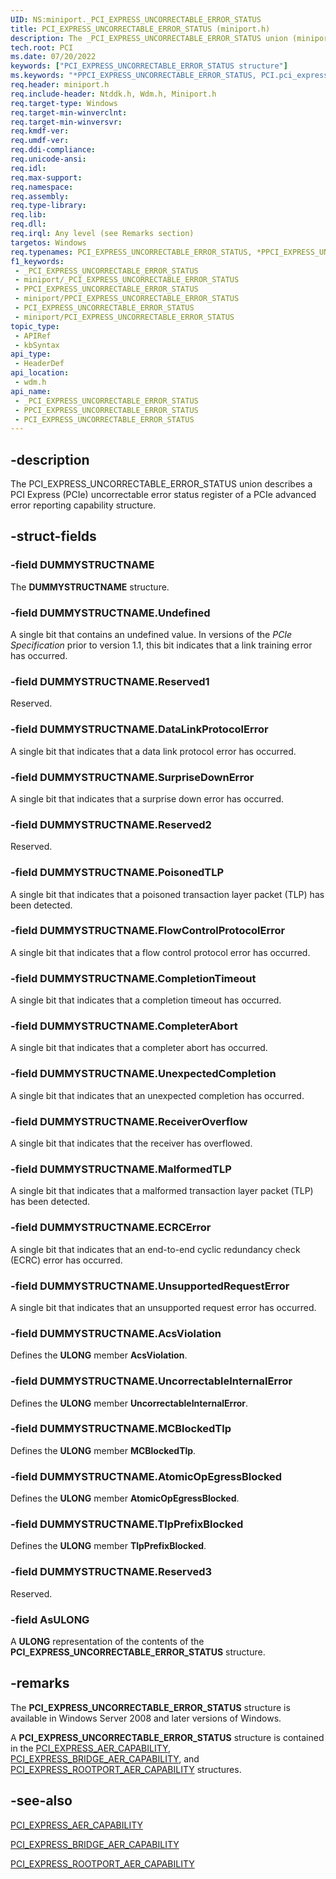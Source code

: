 ```yaml
---
UID: NS:miniport._PCI_EXPRESS_UNCORRECTABLE_ERROR_STATUS
title: PCI_EXPRESS_UNCORRECTABLE_ERROR_STATUS (miniport.h)
description: The _PCI_EXPRESS_UNCORRECTABLE_ERROR_STATUS union (miniport.h) describes a PCI Express (PCIe) uncorrectable error status register.
tech.root: PCI
ms.date: 07/20/2022
keywords: ["PCI_EXPRESS_UNCORRECTABLE_ERROR_STATUS structure"]
ms.keywords: "*PPCI_EXPRESS_UNCORRECTABLE_ERROR_STATUS, PCI.pci_express_uncorrectable_error_status, PCI_EXPRESS_UNCORRECTABLE_ERROR_STATUS, PCI_EXPRESS_UNCORRECTABLE_ERROR_STATUS union [Buses], PPCI_EXPRESS_UNCORRECTABLE_ERROR_STATUS, PPCI_EXPRESS_UNCORRECTABLE_ERROR_STATUS union pointer [Buses], _PCI_EXPRESS_UNCORRECTABLE_ERROR_STATUS, pci_struct_9341a010-06c8-46ee-931f-2a67756c12d2.xml, wdm/PCI_EXPRESS_UNCORRECTABLE_ERROR_STATUS, wdm/PPCI_EXPRESS_UNCORRECTABLE_ERROR_STATUS"
req.header: miniport.h
req.include-header: Ntddk.h, Wdm.h, Miniport.h
req.target-type: Windows
req.target-min-winverclnt: 
req.target-min-winversvr: 
req.kmdf-ver: 
req.umdf-ver: 
req.ddi-compliance: 
req.unicode-ansi: 
req.idl: 
req.max-support: 
req.namespace: 
req.assembly: 
req.type-library: 
req.lib: 
req.dll: 
req.irql: Any level (see Remarks section)
targetos: Windows
req.typenames: PCI_EXPRESS_UNCORRECTABLE_ERROR_STATUS, *PPCI_EXPRESS_UNCORRECTABLE_ERROR_STATUS
f1_keywords:
 - _PCI_EXPRESS_UNCORRECTABLE_ERROR_STATUS
 - miniport/_PCI_EXPRESS_UNCORRECTABLE_ERROR_STATUS
 - PPCI_EXPRESS_UNCORRECTABLE_ERROR_STATUS
 - miniport/PPCI_EXPRESS_UNCORRECTABLE_ERROR_STATUS
 - PCI_EXPRESS_UNCORRECTABLE_ERROR_STATUS
 - miniport/PCI_EXPRESS_UNCORRECTABLE_ERROR_STATUS
topic_type:
 - APIRef
 - kbSyntax
api_type:
 - HeaderDef
api_location:
 - wdm.h
api_name:
 - _PCI_EXPRESS_UNCORRECTABLE_ERROR_STATUS
 - PPCI_EXPRESS_UNCORRECTABLE_ERROR_STATUS
 - PCI_EXPRESS_UNCORRECTABLE_ERROR_STATUS
---
```


## -description

The PCI_EXPRESS_UNCORRECTABLE_ERROR_STATUS union describes a PCI Express (PCIe) uncorrectable error status register of a PCIe advanced error reporting capability structure.

## -struct-fields

### -field DUMMYSTRUCTNAME

The **DUMMYSTRUCTNAME** structure.

### -field DUMMYSTRUCTNAME.Undefined

A single bit that contains an undefined value. In versions of the *PCIe Specification* prior to version 1.1, this bit indicates that a link training error has occurred.

### -field DUMMYSTRUCTNAME.Reserved1

Reserved.

### -field DUMMYSTRUCTNAME.DataLinkProtocolError

A single bit that indicates that a data link protocol error has occurred.

### -field DUMMYSTRUCTNAME.SurpriseDownError

A single bit that indicates that a surprise down error has occurred.

### -field DUMMYSTRUCTNAME.Reserved2

Reserved.

### -field DUMMYSTRUCTNAME.PoisonedTLP

A single bit that indicates that a poisoned transaction layer packet (TLP) has been detected.

### -field DUMMYSTRUCTNAME.FlowControlProtocolError

A single bit that indicates that a flow control protocol error has occurred.

### -field DUMMYSTRUCTNAME.CompletionTimeout

A single bit that indicates that a completion timeout has occurred.

### -field DUMMYSTRUCTNAME.CompleterAbort

A single bit that indicates that a completer abort has occurred.

### -field DUMMYSTRUCTNAME.UnexpectedCompletion

A single bit that indicates that an unexpected completion has occurred.

### -field DUMMYSTRUCTNAME.ReceiverOverflow

A single bit that indicates that the receiver has overflowed.

### -field DUMMYSTRUCTNAME.MalformedTLP

A single bit that indicates that a malformed transaction layer packet (TLP) has been detected.

### -field DUMMYSTRUCTNAME.ECRCError

A single bit that indicates that an end-to-end cyclic redundancy check (ECRC) error has occurred.

### -field DUMMYSTRUCTNAME.UnsupportedRequestError

A single bit that indicates that an unsupported request error has occurred.

### -field DUMMYSTRUCTNAME.AcsViolation

Defines the **ULONG** member **AcsViolation**.

### -field DUMMYSTRUCTNAME.UncorrectableInternalError

Defines the **ULONG** member **UncorrectableInternalError**.

### -field DUMMYSTRUCTNAME.MCBlockedTlp

Defines the **ULONG** member **MCBlockedTlp**.

### -field DUMMYSTRUCTNAME.AtomicOpEgressBlocked

Defines the **ULONG** member **AtomicOpEgressBlocked**.

### -field DUMMYSTRUCTNAME.TlpPrefixBlocked

Defines the **ULONG** member **TlpPrefixBlocked**.

### -field DUMMYSTRUCTNAME.Reserved3

Reserved.

### -field AsULONG

A **ULONG** representation of the contents of the **PCI_EXPRESS_UNCORRECTABLE_ERROR_STATUS** structure.

## -remarks

The **PCI_EXPRESS_UNCORRECTABLE_ERROR_STATUS** structure is available in Windows Server 2008 and later versions of Windows.

A **PCI_EXPRESS_UNCORRECTABLE_ERROR_STATUS** structure is contained in the [PCI_EXPRESS_AER_CAPABILITY](/windows-hardware/drivers/ddi/wdm/ns-wdm-_pci_express_aer_capability), [PCI_EXPRESS_BRIDGE_AER_CAPABILITY](/windows-hardware/drivers/ddi/wdm/ns-wdm-_pci_express_bridge_aer_capability), and [PCI_EXPRESS_ROOTPORT_AER_CAPABILITY](/windows-hardware/drivers/ddi/wdm/ns-wdm-_pci_express_rootport_aer_capability) structures.

## -see-also

[PCI_EXPRESS_AER_CAPABILITY](/windows-hardware/drivers/ddi/wdm/ns-wdm-_pci_express_aer_capability)

[PCI_EXPRESS_BRIDGE_AER_CAPABILITY](/windows-hardware/drivers/ddi/wdm/ns-wdm-_pci_express_bridge_aer_capability)

[PCI_EXPRESS_ROOTPORT_AER_CAPABILITY](/windows-hardware/drivers/ddi/wdm/ns-wdm-_pci_express_rootport_aer_capability)

